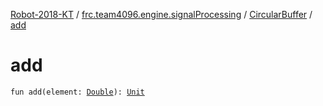 [Robot-2018-KT](../../index.md) / [frc.team4096.engine.signalProcessing](../index.md) / [CircularBuffer](index.md) / [add](./add.md)

# add

`fun add(element: `[`Double`](https://kotlinlang.org/api/latest/jvm/stdlib/kotlin/-double/index.html)`): `[`Unit`](https://kotlinlang.org/api/latest/jvm/stdlib/kotlin/-unit/index.html)